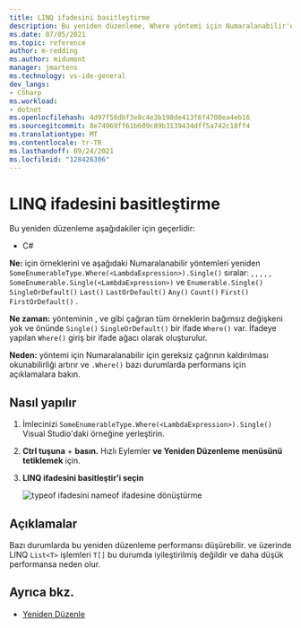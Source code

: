 ```yaml
---
title: LINQ ifadesini basitleştirme
description: Bu yeniden düzenleme, Where yöntemi için Numaralanabilir'e yapılan gereksiz çağrıları kaldırmak için kullanılır.
ms.date: 07/05/2021
ms.topic: reference
author: m-redding
ms.author: midumont
manager: jmartens
ms.technology: vs-ide-general
dev_langs:
- CSharp
ms.workload:
- dotnet
ms.openlocfilehash: 4d97f56dbf3e8c4e3b198de413f6f4700ea4eb16
ms.sourcegitcommit: 8e74969ff61b609c89b3139434dff5a742c18ff4
ms.translationtype: MT
ms.contentlocale: tr-TR
ms.lasthandoff: 09/24/2021
ms.locfileid: "128426306"
---
```

# <a name="simplify-linq-expression"></a>LINQ ifadesini basitleştirme

Bu yeniden düzenleme aşağıdakiler için geçerlidir:

- C#

**Ne:** için örneklerini ve aşağıdaki Numaralanabilir yöntemleri yeniden `SomeEnumerableType.Where(<LambdaExpression>).Single()` sıralar: , , , , , `SomeEnumerable.Single(<LambdaExpression>)` ve `Enumerable.Single()` `SingleOrDefault()` `Last()` `LastOrDefault()` `Any()` `Count()` `First()` `FirstOrDefault()` .

**Ne zaman:**  yönteminin , ve gibi çağıran tüm örneklerin bağımsız değişkeni yok ve önünde `Single()` `SingleOrDefault()` bir ifade `Where()` var. İfadeye yapılan `Where()` giriş bir ifade ağacı olarak oluşturulur.

**Neden:** yöntemi için Numaralanabilir için gereksiz çağrının kaldırılması okunabilirliği artırır ve `.Where()` bazı durumlarda performans için açıklamalara bakın.

## <a name="how-to"></a>Nasıl yapılır

1. İmlecinizi `SomeEnumerableType.Where(<LambdaExpression>).Single()` Visual Studio'daki örneğine yerleştirin.
2. **Ctrl tuşuna** + **basın.** Hızlı Eylemler **ve Yeniden Düzenleme menüsünü tetiklemek** için.
3. **LINQ ifadesini basitleştir'i seçin**

   ![typeof ifadesini nameof ifadesine dönüştürme](media/simplify-linq-expression.png)
   
## <a name="remarks"></a>Açıklamalar

Bazı durumlarda bu yeniden düzenleme performansı düşürebilir. ve üzerinde LINQ `List<T>` işlemleri `T[]` bu durumda iyileştirilmiş değildir ve daha düşük performansa neden olur.

## <a name="see-also"></a>Ayrıca bkz.

- [Yeniden Düzenle](../refactoring-in-visual-studio.md)
